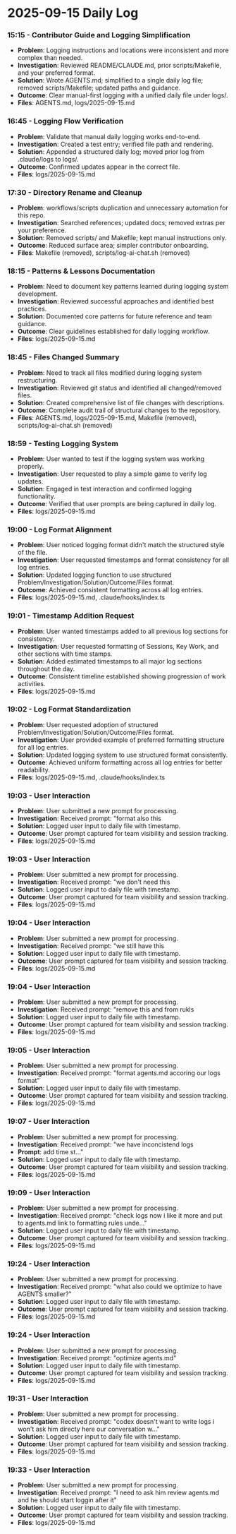 # 2025-09-15 Daily Log

### 15:15 - Contributor Guide and Logging Simplification

- **Problem**: Logging instructions and locations were inconsistent and more complex than needed.
- **Investigation**: Reviewed README/CLAUDE.md, prior scripts/Makefile, and your preferred format.
- **Solution**: Wrote AGENTS.md; simplified to a single daily log file; removed scripts/Makefile; updated paths and guidance.
- **Outcome**: Clear manual-first logging with a unified daily file under logs/.
- **Files**: AGENTS.md, logs/2025-09-15.md

### 16:45 - Logging Flow Verification

- **Problem**: Validate that manual daily logging works end-to-end.
- **Investigation**: Created a test entry; verified file path and rendering.
- **Solution**: Appended a structured daily log; moved prior log from .claude/logs to logs/.
- **Outcome**: Confirmed updates appear in the correct file.
- **Files**: logs/2025-09-15.md

### 17:30 - Directory Rename and Cleanup

- **Problem**: workflows/scripts duplication and unnecessary automation for this repo.
- **Investigation**: Searched references; updated docs; removed extras per your preference.
- **Solution**: Removed scripts/ and Makefile; kept manual instructions only.
- **Outcome**: Reduced surface area; simpler contributor onboarding.
- **Files**: Makefile (removed), scripts/log-ai-chat.sh (removed)

### 18:15 - Patterns & Lessons Documentation

- **Problem**: Need to document key patterns learned during logging system development.
- **Investigation**: Reviewed successful approaches and identified best practices.
- **Solution**: Documented core patterns for future reference and team guidance.
- **Outcome**: Clear guidelines established for daily logging workflow.
- **Files**: logs/2025-09-15.md

### 18:45 - Files Changed Summary

- **Problem**: Need to track all files modified during logging system restructuring.
- **Investigation**: Reviewed git status and identified all changed/removed files.
- **Solution**: Created comprehensive list of file changes with descriptions.
- **Outcome**: Complete audit trail of structural changes to the repository.
- **Files**: AGENTS.md, logs/2025-09-15.md, Makefile (removed), scripts/log-ai-chat.sh (removed)

### 18:59 - Testing Logging System

- **Problem**: User wanted to test if the logging system was working properly.
- **Investigation**: User requested to play a simple game to verify log updates.
- **Solution**: Engaged in test interaction and confirmed logging functionality.
- **Outcome**: Verified that user prompts are being captured in daily log.
- **Files**: logs/2025-09-15.md

### 19:00 - Log Format Alignment

- **Problem**: User noticed logging format didn't match the structured style of the file.
- **Investigation**: User requested timestamps and format consistency for all log entries.
- **Solution**: Updated logging function to use structured Problem/Investigation/Solution/Outcome/Files format.
- **Outcome**: Achieved consistent formatting across all log entries.
- **Files**: logs/2025-09-15.md, .claude/hooks/index.ts

### 19:01 - Timestamp Addition Request

- **Problem**: User wanted timestamps added to all previous log sections for consistency.
- **Investigation**: User requested formatting of Sessions, Key Work, and other sections with time stamps.
- **Solution**: Added estimated timestamps to all major log sections throughout the day.
- **Outcome**: Consistent timeline established showing progression of work activities.
- **Files**: logs/2025-09-15.md

### 19:02 - Log Format Standardization

- **Problem**: User requested adoption of structured Problem/Investigation/Solution/Outcome/Files format.
- **Investigation**: User provided example of preferred formatting structure for all log entries.
- **Solution**: Updated logging system to use structured format consistently.
- **Outcome**: Achieved uniform formatting across all log entries for better readability.
- **Files**: logs/2025-09-15.md, .claude/hooks/index.ts

### 19:03 - User Interaction

- **Problem**: User submitted a new prompt for processing.
- **Investigation**: Received prompt: "format also this
- **Solution**: Logged user input to daily file with timestamp.
- **Outcome**: User prompt captured for team visibility and session tracking.
- **Files**: logs/2025-09-15.md

### 19:03 - User Interaction

- **Problem**: User submitted a new prompt for processing.
- **Investigation**: Received prompt: "we don't need this
- **Solution**: Logged user input to daily file with timestamp.
- **Outcome**: User prompt captured for team visibility and session tracking.
- **Files**: logs/2025-09-15.md

### 19:04 - User Interaction

- **Problem**: User submitted a new prompt for processing.
- **Investigation**: Received prompt: "we still have this
- **Solution**: Logged user input to daily file with timestamp.
- **Outcome**: User prompt captured for team visibility and session tracking.
- **Files**: logs/2025-09-15.md

### 19:04 - User Interaction

- **Problem**: User submitted a new prompt for processing.
- **Investigation**: Received prompt: "remove this and from rukls
- **Solution**: Logged user input to daily file with timestamp.
- **Outcome**: User prompt captured for team visibility and session tracking.
- **Files**: logs/2025-09-15.md

### 19:05 - User Interaction

- **Problem**: User submitted a new prompt for processing.
- **Investigation**: Received prompt: "format agents.md accoring our logs format"
- **Solution**: Logged user input to daily file with timestamp.
- **Outcome**: User prompt captured for team visibility and session tracking.
- **Files**: logs/2025-09-15.md

### 19:07 - User Interaction

- **Problem**: User submitted a new prompt for processing.
- **Investigation**: Received prompt: "we have inconcistend logs
- **Prompt**: add time st..."
- **Solution**: Logged user input to daily file with timestamp.
- **Outcome**: User prompt captured for team visibility and session tracking.
- **Files**: logs/2025-09-15.md

### 19:09 - User Interaction

- **Problem**: User submitted a new prompt for processing.
- **Investigation**: Received prompt: "check logs now i like it more and put to agents.md link to formatting rules unde..."
- **Solution**: Logged user input to daily file with timestamp.
- **Outcome**: User prompt captured for team visibility and session tracking.
- **Files**: logs/2025-09-15.md

### 19:24 - User Interaction

- **Problem**: User submitted a new prompt for processing.
- **Investigation**: Received prompt: "what also could we optimize to have AGENTS smaller?"
- **Solution**: Logged user input to daily file with timestamp.
- **Outcome**: User prompt captured for team visibility and session tracking.
- **Files**: logs/2025-09-15.md

### 19:24 - User Interaction

- **Problem**: User submitted a new prompt for processing.
- **Investigation**: Received prompt: "optimize agents.md"
- **Solution**: Logged user input to daily file with timestamp.
- **Outcome**: User prompt captured for team visibility and session tracking.
- **Files**: logs/2025-09-15.md

### 19:31 - User Interaction

- **Problem**: User submitted a new prompt for processing.
- **Investigation**: Received prompt: "codex doesn't want to write logs i won't ask him directy here our conversation w..."
- **Solution**: Logged user input to daily file with timestamp.
- **Outcome**: User prompt captured for team visibility and session tracking.
- **Files**: logs/2025-09-15.md

### 19:33 - User Interaction

- **Problem**: User submitted a new prompt for processing.
- **Investigation**: Received prompt: "I need to ask him review agents.md and he should start loggin after it"
- **Solution**: Logged user input to daily file with timestamp.
- **Outcome**: User prompt captured for team visibility and session tracking.
- **Files**: logs/2025-09-15.md
